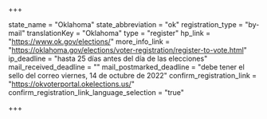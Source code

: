 +++

state_name = "Oklahoma"
state_abbreviation = "ok"
registration_type = "by-mail"
translationKey = "Oklahoma"
type = "register"
hp_link = "https://www.ok.gov/elections/"
more_info_link = "https://oklahoma.gov/elections/voter-registration/register-to-vote.html"
ip_deadline = "hasta 25 días antes del día de las elecciones"
mail_received_deadline = ""
mail_postmarked_deadline = "debe tener el sello del correo viernes, 14 de octubre de 2022"
confirm_registration_link = "https://okvoterportal.okelections.us/"
confirm_registration_link_language_selection = "true"

+++
